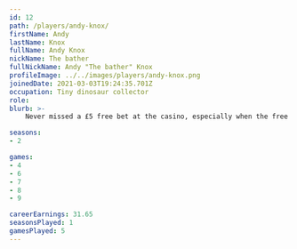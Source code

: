 ```yaml
---
id: 12
path: /players/andy-knox/
firstName: Andy
lastName: Knox
fullName: Andy Knox
nickName: The bather
fullNickName: Andy "The bather" Knox
profileImage: ../../images/players/andy-knox.png
joinedDate: 2021-03-03T19:24:35.701Z
occupation: Tiny dinosaur collector
role: 
blurb: >-
    Never missed a £5 free bet at the casino, especially when the free buffet was on! Northener... <br /> His biggest tournament win to date is circa $33 probably. <br /> Loves baths even more than poker

seasons:
- 2

games:
- 4
- 6
- 7
- 8
- 9

careerEarnings: 31.65
seasonsPlayed: 1
gamesPlayed: 5
---
```

